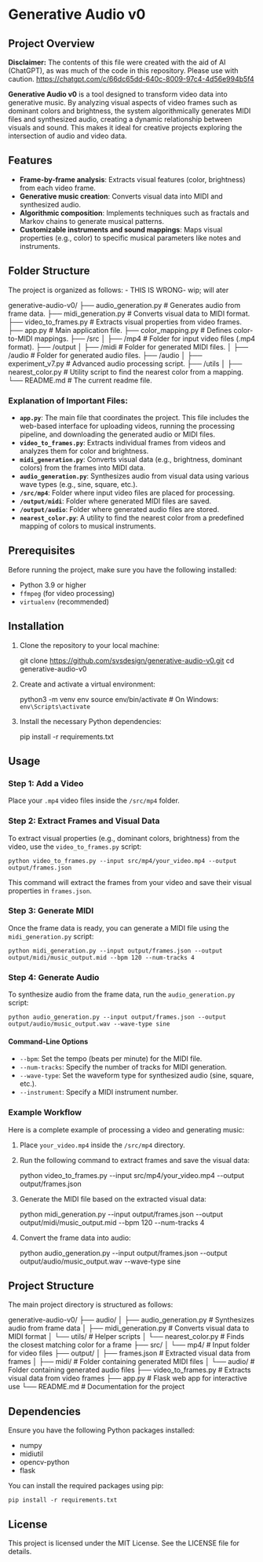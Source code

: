 # Generative Audio v0

## Project Overview


**Disclaimer:** The contents of this file were created with the aid of AI (ChatGPT), as was much of the code in this repository. Please use with caution. https://chatgpt.com/c/66dc65dd-640c-8009-97c4-4d56e994b5f4


**Generative Audio v0** is a tool designed to transform video data into generative music. By analyzing visual aspects of video frames such as dominant colors and brightness, the system algorithmically generates MIDI files and synthesized audio, creating a dynamic relationship between visuals and sound. This makes it ideal for creative projects exploring the intersection of audio and video data.

## Features

- **Frame-by-frame analysis**: Extracts visual features (color, brightness) from each video frame.
- **Generative music creation**: Converts visual data into MIDI and synthesized audio.
- **Algorithmic composition**: Implements techniques such as fractals and Markov chains to generate musical patterns.
- **Customizable instruments and sound mappings**: Maps visual properties (e.g., color) to specific musical parameters like notes and instruments.

## Folder Structure

The project is organized as follows: - THIS IS WRONG- wip; will ater

generative-audio-v0/
├── audio_generation.py # Generates audio from frame data.
├── midi_generation.py # Converts visual data to MIDI format.
├── video_to_frames.py # Extracts visual properties from video frames.
├── app.py # Main application file.
├── color_mapping.py # Defines color-to-MIDI mappings.
├── /src
│   ├── /mp4 # Folder for input video files (.mp4 format).
├── /output
│   ├── /midi # Folder for generated MIDI files.
│   ├── /audio # Folder for generated audio files.
├── /audio
│   ├── experiment_v7.py # Advanced audio processing script.
├── /utils
│   ├── nearest_color.py # Utility script to find the nearest color from a mapping.
└── README.md # The current readme file.

### Explanation of Important Files:

- **`app.py`**: The main file that coordinates the project. This file includes the web-based interface for uploading videos, running the processing pipeline, and downloading the generated audio or MIDI files.
- **`video_to_frames.py`**: Extracts individual frames from videos and analyzes them for color and brightness.
- **`midi_generation.py`**: Converts visual data (e.g., brightness, dominant colors) from the frames into MIDI data.
- **`audio_generation.py`**: Synthesizes audio from visual data using various wave types (e.g., sine, square, etc.).
- **`/src/mp4`**: Folder where input video files are placed for processing.
- **`/output/midi`**: Folder where generated MIDI files are saved.
- **`/output/audio`**: Folder where generated audio files are stored.
- **`nearest_color.py`**: A utility to find the nearest color from a predefined mapping of colors to musical instruments.

## Prerequisites

Before running the project, make sure you have the following installed:

- Python 3.9 or higher
- `ffmpeg` (for video processing)
- `virtualenv` (recommended)

## Installation

1. Clone the repository to your local machine:

    git clone https://github.com/svsdesign/generative-audio-v0.git
    cd generative-audio-v0

2. Create and activate a virtual environment:

    python3 -m venv env
    source env/bin/activate  # On Windows: `env\Scripts\activate`

3. Install the necessary Python dependencies:

    pip install -r requirements.txt

## Usage

### Step 1: Add a Video

Place your `.mp4` video files inside the `/src/mp4` folder.

### Step 2: Extract Frames and Visual Data

To extract visual properties (e.g., dominant colors, brightness) from the video, use the `video_to_frames.py` script:

    python video_to_frames.py --input src/mp4/your_video.mp4 --output output/frames.json

This command will extract the frames from your video and save their visual properties in `frames.json`.

### Step 3: Generate MIDI

Once the frame data is ready, you can generate a MIDI file using the `midi_generation.py` script:

    python midi_generation.py --input output/frames.json --output output/midi/music_output.mid --bpm 120 --num-tracks 4

### Step 4: Generate Audio

To synthesize audio from the frame data, run the `audio_generation.py` script:

    python audio_generation.py --input output/frames.json --output output/audio/music_output.wav --wave-type sine

#### Command-Line Options

- `--bpm`: Set the tempo (beats per minute) for the MIDI file.
- `--num-tracks`: Specify the number of tracks for MIDI generation.
- `--wave-type`: Set the waveform type for synthesized audio (sine, square, etc.).
- `--instrument`: Specify a MIDI instrument number.

### Example Workflow

Here is a complete example of processing a video and generating music:

1. Place `your_video.mp4` inside the `/src/mp4` directory.

2. Run the following command to extract frames and save the visual data:

    python video_to_frames.py --input src/mp4/your_video.mp4 --output output/frames.json

3. Generate the MIDI file based on the extracted visual data:

    python midi_generation.py --input output/frames.json --output output/midi/music_output.mid --bpm 120 --num-tracks 4

4. Convert the frame data into audio:

    python audio_generation.py --input output/frames.json --output output/audio/music_output.wav --wave-type sine

## Project Structure

The main project directory is structured as follows:

generative-audio-v0/
├── audio/
│   ├── audio_generation.py  # Synthesizes audio from frame data
│   ├── midi_generation.py   # Converts visual data to MIDI format
│   └── utils/               # Helper scripts
│       └── nearest_color.py # Finds the closest matching color for a frame
├── src/
│   └── mp4/                 # Input folder for video files
├── output/
│   ├── frames.json          # Extracted visual data from frames
│   ├── midi/                # Folder containing generated MIDI files
│   └── audio/               # Folder containing generated audio files
├── video_to_frames.py       # Extracts visual data from video frames
├── app.py                   # Flask web app for interactive use
└── README.md                # Documentation for the project

## Dependencies

Ensure you have the following Python packages installed:

- numpy
- midiutil
- opencv-python
- flask

You can install the required packages using pip:

    pip install -r requirements.txt

## License

This project is licensed under the MIT License. See the LICENSE file for details.
